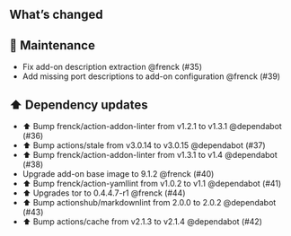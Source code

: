 ## What’s changed

## 🧰 Maintenance

- Fix add-on description extraction @frenck (#35)
- Add missing port descriptions to add-on configuration @frenck (#39)

## ⬆️ Dependency updates

- ⬆️ Bump frenck/action-addon-linter from v1.2.1 to v1.3.1 @dependabot (#36)
- ⬆️ Bump actions/stale from v3.0.14 to v3.0.15 @dependabot (#37)
- ⬆️ Bump frenck/action-addon-linter from v1.3.1 to v1.4 @dependabot (#38)
- Upgrade add-on base image to 9.1.2 @frenck (#40)
- ⬆️ Bump frenck/action-yamllint from v1.0.2 to v1.1 @dependabot (#41)
- ⬆ Upgrades tor to 0.4.4.7-r1 @frenck (#44)
- ⬆️ Bump actionshub/markdownlint from 2.0.0 to 2.0.2 @dependabot (#43)
- ⬆️ Bump actions/cache from v2.1.3 to v2.1.4 @dependabot (#42)
